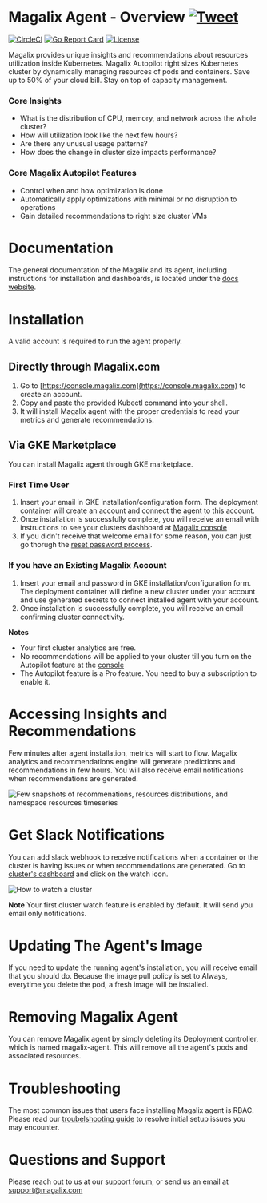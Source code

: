 # Magalix Agent - Overview [![Tweet](https://img.shields.io/twitter/url/http/shields.io.svg?style=social)](https://twitter.com/intent/tweet?text=Run%20kubernetes%20clusters%20on%20autopilot%20&url=https://www.magalix.com/&via=MagalixCorp&hashtags=Kubernetes,Cloud,SRE,DevOps)



[![CircleCI](https://circleci.com/gh/MagalixCorp/magalix-agent/tree/master.svg?style=svg)](https://circleci.com/gh/MagalixCorp/magalix-agent/tree/master) [![Go Report Card](https://goreportcard.com/badge/github.com/MagalixCorp/magalix-agent)](https://goreportcard.com/report/github.com/MagalixCorp/magalix-agent) [![License](https://img.shields.io/badge/License-Apache%202.0-blue.svg)](https://opensource.org/licenses/Apache-2.0)



Magalix provides unique insights and recommendations about resources utilization inside Kubernetes. Magalix Autopilot right sizes Kubernetes cluster by dynamically managing resources of pods and containers. Save up to 50% of your cloud bill. Stay on top of capacity management. 

### Core Insights
- What is the distribution of CPU, memory, and network across the whole cluster? 
- How will utilization look like the next few hours?
- Are there any unusual usage patterns?
- How does the change in cluster size impacts performance?

### Core Magalix Autopilot Features
- Control when and how optimization is done
- Automatically apply optimizations with minimal or no disruption to operations
- Gain detailed recommendations to right size cluster VMs

# Documentation

The general documentation of the Magalix and its agent, including instructions for installation and dashboards, is located under the [docs website](https://docs.magalix.com).

# Installation
A valid account is required to run the agent properly.

## Directly through Magalix.com 

1. Go to [https://console.magalix.com](https://console.magalix.com) to create an account.
2. Copy and paste the provided Kubectl command into your shell. 
3. It will install Magalix agent with the proper credentials to read your metrics and generate recommendations. 

## Via GKE Marketplace

You can install Magalix agent through GKE marketplace. 

### First Time User
1. Insert your email in GKE installation/configuration form. The deployment container will create an account and connect the agent to this account.
2. Once installation is successfully complete, you will receive an email with instructions to see your clusters dashboard at [Magalix console](https://console.magalix.com)
3. If you didn't receive that welcome email for some reason, you can just go thorugh the [reset password process](https://console.magalix.com/auth/#/forgot-password).

### If you have an Existing Magalix Account
1. Insert your email and password in GKE installation/configuration form. The deployment container will define a new cluster under your account and use generated secrets to connect installed agent with your account. 
2. Once installation is successfully complete, you will receive an email confirming cluster connectivity.

**Notes**

* Your first cluster analytics are free.
* No recommendations will be applied to your cluster till you turn on the Autopilot feature at the [console](https://console.magalix.com)
* The Autopilot feature is a Pro feature. You need to buy a subscription to enable it. 

# Accessing Insights and Recommendations
Few minutes after agent installation, metrics will start to flow. Magalix analytics and recommendations engine will generate predictions and recommendations in few hours. You will also receive email notifications when recommendations are generated.

![Few snapshots of recommenations, resources distributions, and namespace resources timeseries](https://github.com/MagalixCorp/magalix-agent/blob/master/pics/snapshots-decision-distribution-timeseries-ns-shadow.png "Generated Decision and Resources Distribution")

# Get Slack Notifications
You can add slack webhook to receive notifications when a container or the cluster is having issues or when recommendations are generated. Go to [cluster's dashboard](https://console.magalix.com/) and click on the watch icon. 

![How to watch a cluster](https://github.com/MagalixCorp/magalix-agent/blob/master/pics/snapshots-watch-cluster.png "Watch cluster popup")

**Note**
Your first cluster watch feature is enabled by default. It will send you email only notifications. 

# Updating The Agent's Image
If you need to update the running agent's installation, you will receive email that you should do. Because the image pull policy is set to Always, everytime you delete the pod, a fresh image will be installed. 

# Removing Magalix Agent

You can remove Magalix agent by simply deleting its Deployment controller, which is named magalix-agent. This will remove all the agent's pods and associated resources. 

# Troubleshooting 

The most common issues that users face installing Magalix agent is RBAC. Please read our [troubelshooting guide](https://docs.magalix.com/docs/connecting-clusters) to resolve initial setup issues you may encounter. 

# Questions and Support
Please reach out to us at our [support forum](https://docs.magalix.com/discuss), or send us an email at <support@magalix.com>

